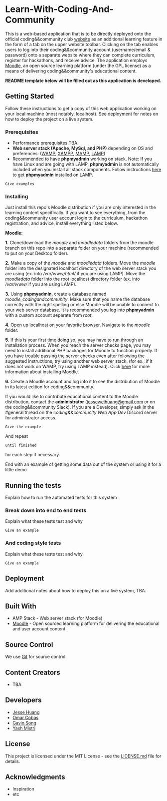 # Learn-With-Coding-And-Community
This is a web-based application that is to be directly deployed onto the official coding&amp;&amp;community club [website]( https://codingandcommunity.org/) as an additional learning feature in the form of a tab on the upper website toolbar. Clicking on the tab enables users to log into their coding&&community account (username/email & password) onto a separate website where they can complete curriculum, register for hackathons, and receive advice. The application employs [Moodle](https://moodle.org/), an open source learning platform (under the GPL license) as a means of delivering coding&&community's educational content.

**README template below will be filled out as this application is developed.**
## Getting Started

Follow these instructions to get a copy of this web application working on your local machine (most notably, localhost). See deployment for notes on how to deploy the project on a live system.

### Prerequisites
* Performance prerequisites TBA.
* **Web server stack (Apache, MySql, and PHP)** depending on OS and preferences: ([WAMP](http://ampps.com/wamp), [XAMPP](https://www.apachefriends.org/index.html), [MAMP](https://www.mamp.info/en/), [LAMP](https://phoenixnap.com/kb/how-to-install-lamp-stack-on-ubuntu))
* Recommended to have **phpmyadmin** working on stack. 
Note: If you have Linux and are going with LAMP,  **phpmyadmin** is not automatically included when you install all stack components. Follow instructions [here](https://www.ostechnix.com/install-phpmyadmin-with-lamp-stack-on-ubuntu-16-04/) to get **phpmyadmin** installed on LAMP.

```
Give examples
```

### Installing
Just install this repo's Moodle distribution if you are only interested in the learning content specifically. If you want to see everything, from the coding&&community user account login to the curriculum, hackathon registration, and advice, install everything listed below.

**Moodle:**

  **1.** Clone/download the *moodle* and *moodledata* folders from the moodle branch on this repo into a separate folder on your machine (recommended to put on your Desktop folder).
 
  **2.** Make a copy of the *moodle* and *moodledata* folders. Move the *moodle* folder into the designated localhost directory of the web server stack you are using (ex. into */var/www/html/* if you are using LAMP). Move the *moodledata* folder into the root localhost directory folder (ex. into */var/www/* if you are using LAMP).

  **3.** Using **phpmyadmin**, create a database named *moodle_codingandcommunity*. Make sure that you name the database correctly with the right spelling or else Moodle will be unable to connect to your web server database. It is recommended you log into **phpmyadmin** with a custom account separate from *root*.

  **4.** Open up localhost on your favorite browser. Navigate to the *moodle* folder. 

  **5.** If this is your first time doing so, you may have to run through an installation process. When you reach the server checks page, you may need to install additional PHP packages for Moodle to function properly. If you have trouble passing the server checks even after following the suggested instructions, try using another web server stack. (for ex., if it does not work on WAMP, try using LAMP instead). Click [here](https://docs.moodle.org/38/en/Installation_quick_guide#Install_Moodle) for more information about installing Moodle.

  **6.** Create a Moodle account and log into it to see the distribution of Moodle in its latest edition for coding&&community. 
  
If you would like to contribute educational content to the Moodle distribution, contact the **administrator** (jesseweihuang@gmail.com or on the coding&&community Slack). If you are a Developer, simply ask in the #general thread on the *coding&&community Web App Dev* Discord server for administrator access.

```
Give the example
```

And repeat

```
until finished
```

for each step if necessary.

End with an example of getting some data out of the system or using it for a little demo

## Running the tests

Explain how to run the automated tests for this system

### Break down into end to end tests

Explain what these tests test and why

```
Give an example
```

### And coding style tests

Explain what these tests test and why

```
Give an example
```

## Deployment

Add additional notes about how to deploy this on a live system, TBA.

## Built With
* AMP Stack - Web server stack (for Moodle)
* [Moodle](https://moodle.org/) - Open sourced learning platform for delivering the educational and user account content

## Source Control

We use [Git](https://git-scm.com/) for source control. 

## Content Creators

* TBA 

## Developers

* [Jesse Huang](https://github.com/JessHua159)
* [Omar Cobas](https://github.com/omarASC5)
* [Gavin Song](https://github.com/Gavin-Song)
* [Yash Mistri](https://github.com/yashmistri)

## License

This project is licensed under the MIT License - see the [LICENSE.md](https://github.com/JessHua159/Learn-With-Coding-And-Community/blob/master/LICENSE) file for details.

## Acknowledgments
* Inspiration
* etc
